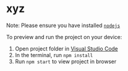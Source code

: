
  # xyz

  Note: Please ensure you have installed <code><a href="https://nodejs.org/en/download/">nodejs</a></code>

  To preview and run the project on your device:
  1) Open project folder in <a href="https://code.visualstudio.com/download">Visual Studio Code</a>
  2) In the terminal, run `npm install`
  3) Run `npm start` to view project in browser
  
